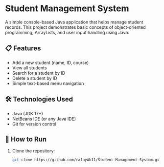# Student Management System

A simple console-based Java application that helps manage student records. This project demonstrates basic concepts of object-oriented programming, ArrayLists, and user input handling using Java.

## 📋 Features

- Add a new student (name, ID, course)
- View all students
- Search for a student by ID
- Delete a student by ID
- Simple text-based menu navigation

## 🛠 Technologies Used

- Java (JDK 17+)
- NetBeans IDE (or any Java IDE)
- Git for version control

## 🚀 How to Run

1. Clone the repository:
   ```bash
   git clone https://github.com/rafayAb11/Student-Management-System.git
